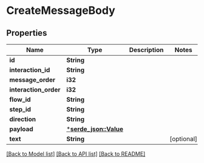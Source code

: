 # CreateMessageBody

## Properties

Name | Type | Description | Notes
------------ | ------------- | ------------- | -------------
**id** | **String** |  | 
**interaction_id** | **String** |  | 
**message_order** | **i32** |  | 
**interaction_order** | **i32** |  | 
**flow_id** | **String** |  | 
**step_id** | **String** |  | 
**direction** | **String** |  | 
**payload** | [***serde_json::Value**](serde_json::Value.md) |  | 
**text** | **String** |  | [optional] 

[[Back to Model list]](../README.md#documentation-for-models) [[Back to API list]](../README.md#documentation-for-api-endpoints) [[Back to README]](../README.md)


